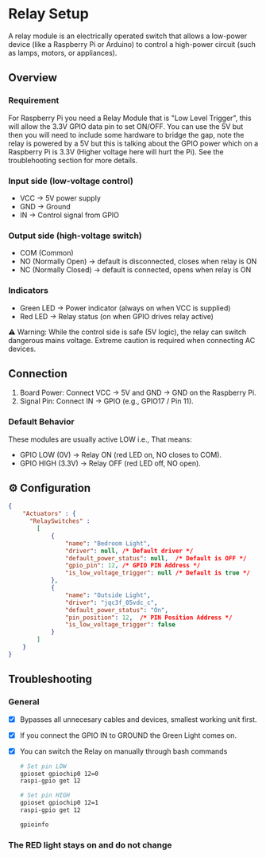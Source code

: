 # Relay Setup
A relay module is an electrically operated switch that allows a low-power device (like a Raspberry Pi or Arduino) to control a high-power circuit (such as lamps, motors, or appliances).


## Overview

### Requirement
For Raspberry Pi you need a Relay Module that is "Low Level Trigger", this will allow the 3.3V GPIO data pin to set ON/OFF. You can use the 5V but then you will need to include some hardware to bridge the gap, note the relay is powered by a 5V but this is talking about the GPIO power which on a Raspberry Pi is 3.3V (Higher voltage here will hurt the Pi). See the troublehooting section for more details.

### Input side (low-voltage control)

- VCC → 5V power supply
- GND → Ground
- IN → Control signal from GPIO

### Output side (high-voltage switch)

- COM (Common)
- NO (Normally Open) → default is disconnected, closes when relay is ON
- NC (Normally Closed) → default is connected, opens when relay is ON

### Indicators
- Green LED → Power indicator (always on when VCC is supplied)
- Red LED → Relay status (on when GPIO drives relay active)

⚠️ Warning: While the control side is safe (5V logic), the relay can switch dangerous mains voltage. Extreme caution is required when connecting AC devices.

## Connection

1. Board Power: Connect VCC → 5V and GND → GND on the Raspberry Pi.
2. Signal Pin: Connect IN → GPIO (e.g., GPIO17 / Pin 11).   


### Default Behavior
These modules are usually active LOW i.e., That means:
- GPIO LOW (0V) → Relay ON (red LED on, NO closes to COM).
- GPIO HIGH (3.3V) → Relay OFF (red LED off, NO open).

## ⚙️ Configuration

```json
{
    "Actuators" : {
      "RelaySwitches" : 
        [
            {
                "name": "Bedroom Light",
                "driver": null, /* Default driver */
                "default_power_status": null,  /* Default is OFF */
                "gpio_pin": 12, /* GPIO PIN Address */
                "is_low_voltage_trigger": null /* Default is true */               
            },
            {
                "name": "Outside Light",
                "driver": "jqc3f_05vdc_c",
                "default_power_status": "On",
                "pin_position": 12,  /* PIN Position Address */
                "is_low_voltage_trigger": false    
            }
        ]
    }
}
```

## Troubleshooting

### General
- [X] Bypasses all unnecesary cables and devices, smallest working unit first.
- [X] If you connect the GPIO IN to GROUND the Green Light comes on.
- [X] You can switch the Relay on manually through bash commands
  ```bash
  # Set pin LOW
  gpioset gpiochip0 12=0
  raspi-gpio get 12

  # Set pin HIGH
  gpioset gpiochip0 12=1
  raspi-gpio get 12

  gpioinfo
  ```


### The RED light stays on and do not change



